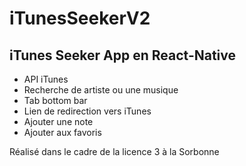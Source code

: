 # iTunesSeekerV2

## iTunes Seeker App en React-Native

- API iTunes
- Recherche de artiste ou une musique
- Tab bottom bar
- Lien de redirection vers iTunes
- Ajouter une note 
- Ajouter aux favoris

Réalisé dans le cadre de la licence 3 à la Sorbonne
